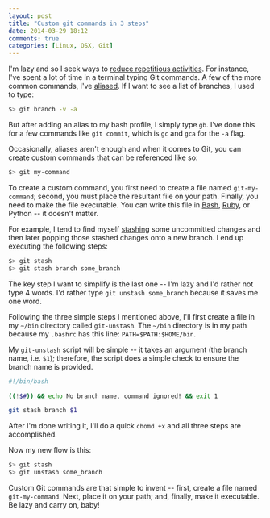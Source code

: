 ```yaml
---
layout: post
title: "Custom git commands in 3 steps"
date: 2014-03-29 18:12
comments: true
categories: [Linux, OSX, Git]
---
```


I'm lazy and so I seek ways to [reduce repetitious activities](http://threevirtues.com/). For instance, I've spent a lot of time in a terminal typing Git commands. A few of the more common commands, I've [aliased](http://tldp.org/LDP/abs/html/aliases.html). If I want to see a list of branches, I used to type: 

``` bash Listing Git branches
$> git branch -v -a
```

But after adding an alias to my bash profile, I simply type `gb`. I've done this for a few commands like `git commit`, which is `gc` and `gca` for the `-a` flag. 

<!-- more -->

Occasionally, aliases aren't enough and when it comes to Git, you can create custom commands that can be referenced like so:

``` bash Your custom Git command
$> git my-command 
```

To create a custom command, you first need to create a file named `git-my-command`; second, you must place the resultant file on your path. Finally, you need to make the file executable. You can write this file in [Bash](http://thediscoblog.com/blog/categories/linux/), [Ruby](http://thediscoblog.com/blog/categories/ruby/), or Python -- it doesn't matter. 

For example, I tend to find myself [stashing](http://git-scm.com/book/en/Git-Tools-Stashing) some uncommitted changes and then later popping those stashed changes onto a new branch. I end up executing the following steps:

``` bash A simple Git flow
$> git stash
$> git stash branch some_branch
```

The key step I want to simplify is the last one -- I'm lazy and I'd rather not type 4 words. I'd rather type `git unstash some_branch` because it saves me one word. 

Following the three simple steps I mentioned above, I'll first create a file in my `~/bin` directory called `git-unstash`. The `~/bin` directory is in my path because my `.bashrc` has this line: `PATH=$PATH:$HOME/bin`. 

My `git-unstash` script will be simple -- it takes an argument (the branch name, i.e. `$1`); therefore, the script does a simple check to ensure the branch name is provided. 

``` bash Custom Git command: unstash
#!/bin/bash

((!$#)) && echo No branch name, command ignored! && exit 1

git stash branch $1
```

After I'm done writing it, I'll do a quick `chomd +x` and all three steps are accomplished. 

Now my new flow is this:

``` bash A simple Git flow
$> git stash
$> git unstash some_branch
```

Custom Git commands are that simple to invent -- first, create a file named `git-my-command`. Next, place it on your path; and, finally, make it executable. Be lazy and carry on, baby! 